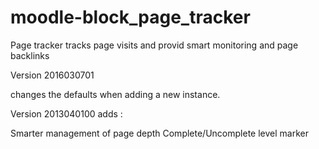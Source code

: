 moodle-block_page_tracker
=========================

Page tracker tracks page visits and provid smart monitoring and page backlinks

Version 2016030701

changes the defaults when adding a new instance.


Version 2013040100 adds :

Smarter management of page depth
Complete/Uncomplete level marker